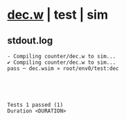 # [dec.w](../../../../../../examples/tests/sdk_tests/counter/dec.w) | test | sim

## stdout.log
```log
- Compiling counter/dec.w to sim...
✔ Compiling counter/dec.w to sim...
pass ─ dec.wsim » root/env0/test:dec
 




Tests 1 passed (1) 
Duration <DURATION>

```


